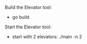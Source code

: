 Build the Elevator tool:
  - go build

Start the Elevator tool:
  - start with 2 elevators: ./main -n 2